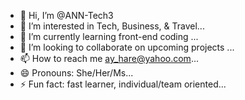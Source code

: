 - 👋 Hi, I’m @ANN-Tech3
- 👀 I’m interested in Tech, Business, & Travel...
- 🌱 I’m currently learning front-end coding ...
- 💞️ I’m looking to collaborate on upcoming projects ...
- 📫 How to reach me ay_hare@yahoo.com...
- 😄 Pronouns: She/Her/Ms...
- ⚡ Fun fact: fast learner, individual/team oriented...

<!---
ANN-Tech3/ANN-Tech3 is a ✨ special ✨ repository because its `README.md` (this file) appears on your GitHub profile.
You can click the Preview link to take a look at your changes.
--->
